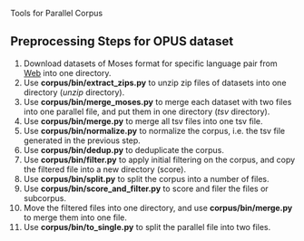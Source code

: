 Tools for Parallel Corpus

## Preprocessing Steps for OPUS dataset
1. Download datasets of Moses format for specific language pair from [Web](https://opus.nlpl.eu/) into one directory.
2. Use **corpus/bin/extract_zips.py** to unzip zip files of datasets into one directory (*unzip* directory).
3. Use **corpus/bin/merge_moses.py** to merge each dataset with two files into one parallel file, and put them in one directory (*tsv* directory).
4. Use **corpus/bin/merge.py** to merge all tsv files into one tsv file.
5. Use **corpus/bin/normalize.py** to normalize the corpus, i.e. the tsv file generated in the previous step.
6. Use **corpus/bin/dedup.py** to deduplicate the corpus.
7. Use **corpus/bin/filter.py** to apply initial filtering on the corpus, and copy the filtered file into a new directory (score).
8. Use **corpus/bin/split.py** to split the corpus into a number of files.
9. Use **corpus/bin/score_and_filter.py** to score and filer the files or subcorpus.
10. Move the filtered files into one directory, and use **corpus/bin/merge.py** to merge them into one file.
11. Use **corpus/bin/to_single.py** to split the parallel file into two files.